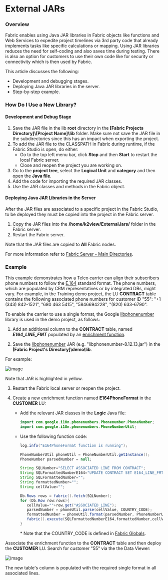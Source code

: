 # External JARs

### Overview

Fabric enables using Java JAR libraries in Fabric objects like functions and Web Services to expedite project timelines via 3rd  party code that already implements tasks like specific calculations or mapping. Using JAR libraries reduces the need for self-coding and also saves time during testing. There is also an option for customers to use their own code like for security or connectivity which is then used by Fabric. 

This article discusses the following: 

- Development and debugging stages.
- Deploying Java JAR libraries in the server. 
- Step-by-step example.

### How Do I Use a New Library?

#### Development and Debug Stage
1. Save the JAR file in the lib **root** directory in the **[Fabric Projects Directory]\\[Project Name]\lib** folder. Make sure not save the JAR file in the subdirectories since this has an impact when exporting the project. 
2. To add the JAR file to the CLASSPATH in Fabric during runtime, if the Fabric Studio is open, do either:
   -   Go to the top left menu bar, click **Stop** and then **Start** to restart the local Fabric server. 
   -   Close and reopen the project you are working on. 
3. Go to the **project tree**, select the **Logical Unit** and **category** and then open the **Java file**.
4. Add the code for importing the required JAR classes. 
5. Use the JAR classes and methods in the Fabric object.

#### Deploying Java JAR Libraries in the Server

After the JAR files are associated to a specific project in the Fabric Studio, to be deployed they must be copied into the project in the Fabric server.

1. Copy the JAR files into the **/home/k2view/ExternalJars/** folder in the Fabric server.
2. Restart the Fabric server.

Note that the JAR files are copied to **All** Fabric nodes. 

For more information refer to [Fabric Server - Main Directories](/articles/02_fabric_architecture/02_fabric_directories.md). 

### Example

This example demonstrates how a Telco carrier can align their subscribers phone numbers to follow the [E.164](https://en.wikipedia.org/wiki/E.164) standard format. The phone numbers, which are populated by CRM representatives or by integrated DBs, might vary. For example, in the Training demo project, the LU **CONTRACT** table contains the following associated phone numbers for customer ID "55": "+1 (343) 842-1521", "680 463 5415", "5846694228", "(820) 633-6790". 

To enable the carrier to use a single format, the Google [libphonenumber](https://github.com/google/libphonenumber) library is used in the demo project, as follows:

1. Add an additional column to the **CONTRACT** table, named ***E164_LINE_FMT*** populated by an [enrichment function](/articles/10_enrichment_function/01_enrichment_function_overview.md). 

2. Save the  [libphonenumber](https://github.com/google/libphonenumber) JAR (e.g. "libphonenumber-8.12.13.jar") in the **[Fabric Project's Directory]\demo\lib**. 

For example:



   ![image](images/external_lib.png)

   Note that JAR is highlighted in yellow.

3. Restart the Fabric local server or reopen the project.

4. Create a new enrichment function named **E164PhoneFormat** in the **CUSTOMER** LU: 

   - Add the relevant JAR classes in the **Logic** Java file:

     ~~~java
     import com.google.i18n.phonenumbers.Phonenumber.PhoneNumber;
     import com.google.i18n.phonenumbers.PhoneNumberUtil;
     ~~~

   - Use the following function code: 

     ~~~java
     log.info("E164PhoneFormat function is running");
     
     PhoneNumberUtil phoneUtil = PhoneNumberUtil.getInstance(); 
     PhoneNumber parsedNumber = null; 
     
     String SQLNumber="SELECT ASSOCIATED_LINE FROM CONTRACT";
     String SQLFormattedNumberE164="UPDATE CONTRACT SET E164_LINE_FMT  = ? where  ASSOCIATED_LINE = ?";
     String SQLFormattedNumber="";
     String formattedNumber="";
     String cellValue="";
     
     Db.Rows rows = fabric().fetch(SQLNumber);
     for (Db.Row row:rows){ 
     	cellValue=""+row.get("ASSOCIATED_LINE");
     	parsedNumber = phoneUtil.parse(cellValue, COUNTRY_CODE); 
     	formattedNumber = phoneUtil.format(parsedNumber, PhoneNumberUtil.PhoneNumberFormat.E164);
     	fabric().execute(SQLFormattedNumberE164,formattedNumber,cellValue);
     }
     ~~~

     \* Note that the COUNTRY_CODE is defined in [Fabric Globals](/articles/08_globals/01_globals_overview.md).  


Associate the enrichment function to the **CONTRACT** table and then deploy the **CUSTOMER** LU. Search for customer "55" via the the Data Viewer:



![image](images/external_e164.png)

The new table's column is populated with the required single format in all associated lines.
